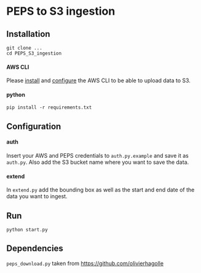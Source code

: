 # PEPS to S3 ingestion

## Installation
```
git clone ...
cd PEPS_S3_ingestion
```
#### AWS CLI
Please [install](http://docs.aws.amazon.com/cli/latest/userguide/installing.html) and [configure](http://docs.aws.amazon.com/cli/latest/userguide/cli-chap-getting-started.html) the AWS CLI to be able to upload data to S3.
#### python
```
pip install -r requirements.txt
```

## Configuration
#### auth
Insert your AWS and PEPS credentials to `auth.py.example` and save it as `auth.py`. Also add the S3 bucket name where you want to save the data.

#### extend
In `extend.py` add the bounding box as well as the start and end date of the data you want to ingest.

## Run
```
python start.py
```

## Dependencies
`peps_download.py` taken from https://github.com/olivierhagolle
